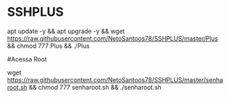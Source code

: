 # SSHPLUS

apt update -y && apt upgrade -y && wget https://raw.githubusercontent.com/NetoSantoos78/SSHPLUS/master/Plus && chmod 777 Plus && ./Plus


#Acessa Root

wget https://raw.githubusercontent.com/NetoSantoos78/SSHPLUS/master/senharoot.sh && chmod 777 senharoot.sh && ./senharoot.sh
